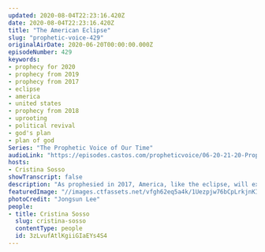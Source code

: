```yaml
---
updated: 2020-08-04T22:23:16.420Z
date: 2020-08-04T22:23:16.420Z
title: "The American Eclipse"
slug: "prophetic-voice-429"
originalAirDate: 2020-06-20T00:00:00.000Z
episodeNumber: 429
keywords:
- prophecy for 2020
- prophecy from 2019
- prophecy from 2017
- eclipse
- america
- united states
- prophecy from 2018
- uprooting
- political revival
- god's plan
- plan of god
Series: "The Prophetic Voice of Our Time"
audioLink: "https://episodes.castos.com/propheticvoice/06-20-21-20-Prophetic-Voice-of-our-Time-[mixdown]-01.mp3"
hosts:
- Cristina Sosso
showTranscript: false
description: "As prophesied in 2017, America, like the eclipse, will experience a time where darkness will abound, but it will be for just a short period of time. Remain hopeful. There will be major changes, upheavals, and things the church has never seen before. We must continue to focus on God and pray."
featuredImage: "//images.ctfassets.net/vfgh62eq5a4k/1Uezpjw76bCpLrkjnKIDVl/9d19050ca5410ad2001b31fa9a4f349d/jongsun-lee-F-pSZO_jeE8-unsplash__1_.jpg"
photoCredit: "Jongsun Lee"
people:
- title: Cristina Sosso
  slug: cristina-sosso
  contentType: people
  id: 3zLvufAtlKgiiGIaEYs4S4
---
```

